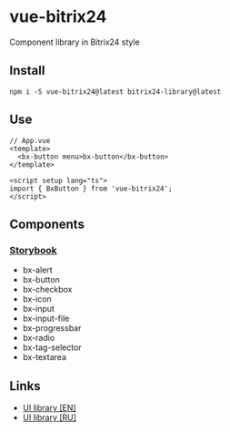 # vue-bitrix24

Component library in Bitrix24 style

## Install

```nodejs
npm i -S vue-bitrix24@latest bitrix24-library@latest
```

## Use

```vue
// App.vue
<template>
  <bx-button menu>bx-button</bx-button>
</template>

<script setup lang="ts">
import { BxButton } from 'vue-bitrix24';
</script>
```

## Components

### [Storybook](https://vdistortion.github.io/ui-bitrix24/vue)

- bx-alert
- bx-button
- bx-checkbox
- bx-icon
- bx-input
- bx-input-file
- bx-progressbar
- bx-radio
- bx-tag-selector
- bx-textarea

## Links

- [UI library [EN]](https://training.bitrix24.com/api_d7/bitrix/ui/index.php)
- [UI library [RU]](https://dev.1c-bitrix.ru/api_d7/bitrix/ui/index.php)
